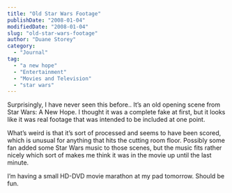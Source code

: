 ```yaml
---
title: "Old Star Wars Footage"
publishDate: "2008-01-04"
modifiedDate: "2008-01-04"
slug: "old-star-wars-footage"
author: "Duane Storey"
category:
  - "Journal"
tag:
  - "a new hope"
  - "Entertainment"
  - "Movies and Television"
  - "star wars"
---
```


Surprisingly, I have never seen this before.. It’s an old opening scene from Star Wars: A New Hope. I thought it was a complete fake at first, but it looks like it was real footage that was intended to be included at one point.

What’s weird is that it’s sort of processed and seems to have been scored, which is unusual for anything that hits the cutting room floor. Possibly some fan added some Star Wars music to those scenes, but the music fits rather nicely which sort of makes me think it was in the movie up until the last minute.

  
  
I’m having a small HD-DVD movie marathon at my pad tomorrow. Should be fun.